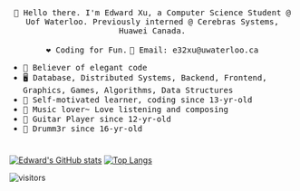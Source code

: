 
<!--
### Hi there 👋
-->

<p align="center">
  <samp>👋 Hello there. I'm Edward Xu, a Computer Science Student @ Uof Waterloo. Previously interned @ Cerebras Systems, Huawei Canada.</samp><br/><br/>
  <samp>❤️ Coding for Fun.</samp>
  <samp>📧 Email: e32xu@uwaterloo.ca </samp>
  <br />
</p>

* <samp>🦋 Believer of elegant code</samp>
* <samp>🖥️ Database, Distributed Systems, Backend, Frontend, Graphics, Games, Algorithms, Data Structures</samp>
* <samp>📖 Self-motivated learner, coding since 13-yr-old</samp>
* <samp>🎼 Music lover~ Love listening and composing</samp>
* <samp>🎸 Guitar Player since 12-yr-old</samp>
* <samp>🥁 Drumm3r since 16-yr-old</samp>
<!--
![Anurag's GitHub stats](https://github-readme-stats.vercel.app/api?username=Edward-J-Xu&count_private=true&show_icons=true&theme=synthwave)
-->
# 
[![Edward's GitHub stats](https://github-readme-stats.vercel.app/api?username=Edward-J-Xu&show_icons=true&count_private=true&theme=dracula)](https://github.com/anuraghazra/github-readme-stats)
[![Top Langs](https://github-readme-stats.vercel.app/api/top-langs/?username=Edward-J-Xu&count_private=true&show_icons=truet&layout=compact&theme=dracula&langs_count=10)](https://github.com/anuraghazra/github-readme-stats)

![visitors](https://visitor-badge.laobi.icu/badge?page_id=Edward-J-Xu)

<!--
**Edward-J-Xu/Edward-J-Xu** is a ✨ _special_ ✨ repository because its `README.md` (this file) appears on your GitHub profile.

Here are some ideas to get you started:

- 🔭 I’m currently working on ...
- 🌱 I’m currently learning ...
- 👯 I’m looking to collaborate on ...
- 🤔 I’m looking for help with ...
- 💬 Ask me about ...
- 📫 How to reach me: ...
- 😄 Pronouns: ...
- ⚡ Fun fact: ...
-->
